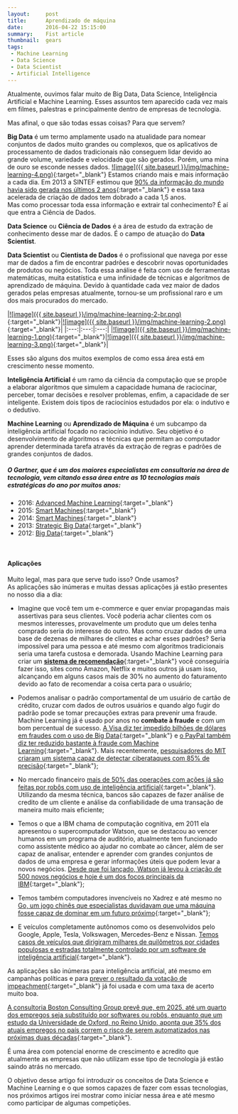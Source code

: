 ```yaml
---
layout:     post
title:      Aprendizado de máquina
date:       2016-04-22 15:15:00
summary:    Fist article
thumbnail:  gears
tags:
 - Machine Learning
 - Data Science
 - Data Scientist
 - Artificial Intelligence
---
```

Atualmente, ouvimos falar muito de Big Data, Data Science, Inteligência Artificial e Machine Learning.
Esses assuntos tem aparecido cada vez mais em filmes, palestras e principalmente dentro de empresas de tecnologia.

Mas afinal, o que são todas essas coisas? Para que servem?

**Big Data** é um termo amplamente usado na atualidade para nomear conjuntos de dados muito grandes ou complexos, que os aplicativos de processamento de dados tradicionais não conseguem lidar devido ao grande volume, variedade e velocidade que são gerados.
Porém, uma mina de ouro se esconde nesses dados.
[![image]({{ site.baseurl }}/img/machine-learning-4.png)](http://temas.folha.uol.com.br/futuro-digital/consumo-e-sociedade/big-data-torna-possivel-que-empresas-e-governos-prevejam-o-futuro.shtml){:target="_blank"}
Estamos criando mais e mais informação a cada dia. Em 2013 a SINTEF estimou que [90% da informação do mundo havia sido gerada nos últimos 2 anos](https://www.sciencedaily.com/releases/2013/05/130522085217.htm){:target="_blank"} e essa taxa acelerada de criação de dados tem dobrado a cada 1,5 anos.
<br>Mas como processar toda essa informação e extrair tal conhecimento? É aí que entra a Ciência de Dados.

**Data Science** ou **Ciência de Dados** é a área de estudo da extração de conhecimento desse mar de dados. É o campo de atuação do **Data Scientist**.

**Data Scientist** ou **Cientista de Dados** é o profissional que navega por esse mar de dados a fim de encontrar padrões e descobrir novas oportunidades de produtos ou negócios. Toda essa análise é feita com uso de ferramentas matemáticas, muita estatística e uma infinidade de técnicas e algoritmos de aprendizado de máquina.
Devido à quantidade cada vez maior de dados gerados pelas empresas atualmente, tornou-se um profissional raro e um dos mais procurados do mercado.

|[![image]({{ site.baseurl }}/img/machine-learning-2-br.png)](http://hbrbr.com.br/cientista-de-dados-o-profissional-mais-cobicado-do-seculo-21/){:target="_blank"}|[![image]({{ site.baseurl }}/img/machine-learning-2.png)](https://hbr.org/2012/10/data-scientist-the-sexiest-job-of-the-21st-century/){:target="_blank"}|
|:---:|:---:|:---:|
|[![image]({{ site.baseurl }}/img/machine-learning-1.png)](http://www.computerworld.com/article/3025440/data-analytics/why-data-scientist-is-this-years-hottest-job.html){:target="_blank"}|[![image]({{ site.baseurl }}/img/machine-learning-3.png)](http://www.forbes.com/sites/gilpress/2015/10/21/the-number-of-data-scientists-has-doubled-over-the-last-4-years/){:target="_blank"}|

Esses são alguns dos muitos exemplos de como essa área está em crescimento nesse momento.

**Inteligência Artificial** é um ramo da ciência da computação que se propõe a elaborar algoritmos que simulem a capacidade humana de raciocinar, perceber, tomar decisões e resolver problemas, enfim, a capacidade de ser inteligente. Existem dois tipos de raciocínios estudados por ela: o indutivo e o dedutivo. 

**Machine Learning** ou **Aprendizado de Máquina** é um subcampo da inteligência artificial focado no raciocínio indutivo. Seu objetivo é o desenvolvimento de algoritmos e técnicas que permitam ao computador aprender determinada tarefa através da extração de regras e padrões de grandes conjuntos de dados.

##### O Gartner, que é um dos maiores especialistas em consultoria na área de tecnologia, vem citando essa área entre as 10 tecnologias mais estratégicas do ano por muitos anos:
* 2016: [Advanced Machine Learning](http://www.gartner.com/newsroom/id/3143521){:target="_blank"}
* 2015: [Smart Machines](http://www.gartner.com/newsroom/id/2867917){:target="_blank"}
* 2014: [Smart Machines](http://www.gartner.com/newsroom/id/2603623){:target="_blank"}
* 2013: [Strategic Big Data](http://www.gartner.com/newsroom/id/2209615){:target="_blank"}
* 2012: [Big Data](http://www.gartner.com/newsroom/id/1826214){:target="_blank"}

<br>

#### Aplicações

Muito legal, mas para que serve tudo isso? Onde usamos?<br>
As aplicações são inúmeras e muitas dessas aplicações já estão presentes no nosso dia a dia:

* Imagine que você tem um e-commerce e quer enviar propagandas mais assertivas para seus clientes. Você poderia achar clientes com os mesmos interesses, provavelmente um produto que um deles tenha comprado seria do interesse do outro. Mas como cruzar dados de uma base de dezenas de milhares de clientes e achar esses padrões? Seria impossível para uma pessoa e até mesmo com algoritmos tradicionais seria uma tarefa custosa e demorada. Usando Machine Learning para criar um [**sistema de recomendação**](http://exame.abril.com.br/revista-exame/edicoes/980/noticias/o-software-que-le-pensamento){:target="_blank"} você conseguiria fazer isso, sites como Amazon, Netflix e muitos outros já usam isso, alcançando em alguns casos mais de 30% no aumento do faturamento devido ao fato de recomendar a coisa certa para o usuário;

* Podemos analisar o padrão comportamental de um usuário de cartão de crédito, cruzar com dados de outros usuários e quando algo fugir do padrão pode se tomar precauções extras para prevenir uma fraude. Machine Learning já é usado por anos no **combate à fraude** e com um bom percentual de sucesso. [A Visa diz ter impedido bilhões de dólares em fraudes com o uso de Big Data](http://blogs.wsj.com/cio/2013/03/11/visa-says-big-data-identifies-billions-of-dollars-in-fraud/){:target="_blank"} e [o PayPal também diz ter reduzido bastante à fraude com Machine Learning](http://www.infoworld.com/article/2907877/machine-learning/how-paypal-reduces-fraud-with-machine-learning.html){:target="_blank"}. Mais recentemente, [pesquisadores do MIT criaram um sistema capaz de detectar ciberataques com 85% de precisão](http://olhardigital.uol.com.br/fique_seguro/noticia/inteligencia-artificial-ajuda-a-identificar-ciberataques/57348){:target="_blank"};

* No mercado financeiro [mais de 50% das operações com ações já são feitas por robôs com uso de inteligência artificial](http://super.abril.com.br/tecnologia/os-robos-de-wall-street){:target="_blank"}. Utilizando da mesma técnica, bancos são capazes de fazer análise de credito de um cliente e análise da confiabilidade de uma transação de maneira muito mais eficiente;

* Temos o que a IBM chama de computação cognitiva, em 2011 ela apresentou o supercomputador Watson, que se destacou ao vencer humanos em um programa de auditório, atualmente tem funcionado como assistente médico ao ajudar no combate ao câncer, além de ser capaz de analisar, entender e aprender com grandes conjuntos de dados de uma empresa e gerar informações úteis que podem levar a novos negócios. [Desde que foi lançado, Watson já levou à criação de 500 novos negócios e hoje é um dos focos principais da IBM](
http://www.bitmag.com.br/2016/02/ibm-arranca-partnerworld-com-foco-na-nuvem-analitica-e-inteligencia-artificial/){:target="_blank"};

* Temos também computadores invencíveis no Xadrez e até mesmo no [Go, um jogo chinês que especialistas duvidavam que uma máquina fosse capaz de dominar em um futuro próximo](http://veja.abril.com.br/noticia/vida-digital/computador-do-google-vence-sul-coreano-lenda-do-jogo-chines-go){:target="_blank"};

* E veículos completamente autônomos como os desenvolvidos pelo Google, Apple, Tesla, Volkswagen, Mercedes-Benz e Nissan. [Temos casos de veículos que dirigiram milhares de quilômetros por cidades populosas e estradas totalmente controlado por um software de inteligência artificial](http://startse.infomoney.com.br/portal/2015/11/17/15096/o-carro-autnomo-do-google-est-pronto-mas/){:target="_blank"}.

As aplicações são inúmeras para inteligência artificial, até mesmo em campanhas políticas e para [prever o resultado da votação de impeachment](https://www.gustavodemari.com.br/data-science-para-previsao-da-votacao-do-impeachment/){:target="_blank"} já foi usada e com uma taxa de acerto muito boa.

[A consultoria Boston Consulting Group prevê que, em 2025, até um quarto dos empregos seja substituído por softwares ou robôs, enquanto que um estudo da Universidade de Oxford, no Reino Unido, aponta que 35% dos atuais empregos no país correm o risco de serem automatizados nas próximas duas décadas](http://www.bbc.com/portuguese/noticias/2015/09/150914_profissoes_robos_lgb){:target="_blank"}.

É uma área com potencial enorme de crescimento e acredito que atualmente as empresas que não utilizam esse tipo de tecnologia já estão saindo atrás no mercado.

O objetivo desse artigo foi introduzir os conceitos de Data Science e Machine Learning e o que somos capazes de fazer com essas tecnologias, nos próximos artigos irei mostrar como iniciar nessa área e até mesmo como participar de algumas competições.
